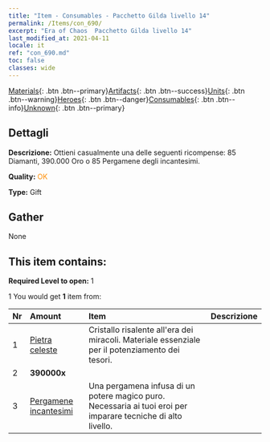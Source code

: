 ```yaml
---
title: "Item - Consumables - Pacchetto Gilda livello 14"
permalink: /Items/con_690/
excerpt: "Era of Chaos  Pacchetto Gilda livello 14"
last_modified_at: 2021-04-11
locale: it
ref: "con_690.md"
toc: false
classes: wide
---
```

 [Materials](/it/Items/){: .btn .btn--primary}[Artifacts](/it/Items/Artifacts/){: .btn .btn--success}[Units](/it/Items/Units/){: .btn .btn--warning}[Heroes](/it/Items/Heroes/){: .btn .btn--danger}[Consumables](/it/Items/Consumables/){: .btn .btn--info}[Unknown](/it/Items/Unknown/){: .btn .btn--primary}

## Dettagli
 **Descrizione:** Ottieni casualmente una delle seguenti ricompense: 85 Diamanti, 390.000 Oro o 85 Pergamene degli incantesimi.

 **Quality:** <span style="color: #FF8C00">OK</span>

 **Type:** Gift

## Gather

  None

## This item contains:

 **Required Level to open:** 1

 1 You would get **1** item  from:

  | Nr | Amount |     Item    | Descrizione |
  |:---|:-------|:------------|:-----------:|
  | 1 | [Pietra celeste](/it/Items/art_188/) | Cristallo risalente all'era dei miracoli. Materiale essenziale per il potenziamento dei tesori. | 
  | 2 |  **390000x** | <i class="fas fa-coins"/> |  | 
  | 3 | [Pergamene incantesimi](/it/Items/con_694/) | Una pergamena infusa di un potere magico puro. Necessaria ai tuoi eroi per imparare tecniche di alto livello. | 

